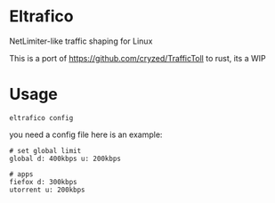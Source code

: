 # Eltrafico
NetLimiter-like traffic shaping for Linux

This is a port of https://github.com/cryzed/TrafficToll to rust, its a WIP

 # Usage
 `eltrafico config`
 
 you need  a config file here is an example:

    # set global limit
    global d: 400kbps u: 200kbps

    # apps
    fiefox d: 300kbps
    utorrent u: 200kbps
